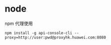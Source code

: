 node
===

npm 代理使用
```
npm install -g api-console-cli --proxy=http://user:pwd@proxyhk.huawei.com:8080
```

